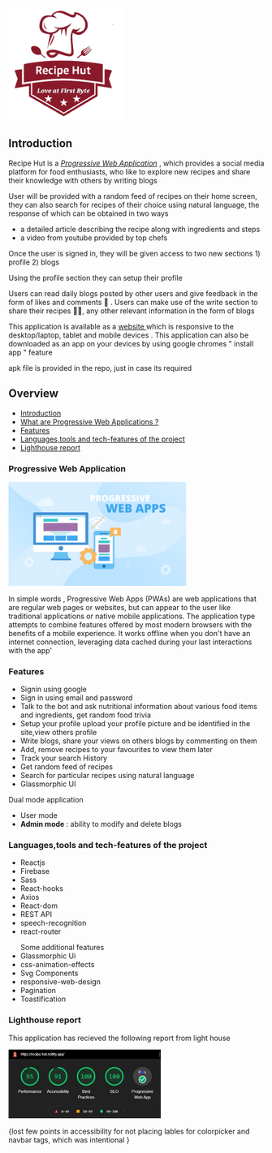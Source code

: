 <img src='./public/logo_RH.png' width='225'/>
<h2 id='intro'> Introduction </h2>
<p> Recipe Hut is a <em><a href='#PWAs'>Progressive Web Application</a> </em>, which provides a social media platform for food enthusiasts, who like to explore new recipes and share their knowledge with others by writing blogs</p>
<p> User will be provided with a random feed of recipes on their home screen, they can also search for recipes of their choice using natural language, the response of which can be obtained in two ways
 <ul>
  <li>a detailed article describing the recipe along with ingredients and steps</li>
  <li>a video from youtube provided by top chefs </li>
 </ul>
 </p>
 <p>  Once the user is signed in, they will be given access to two new sections 1) profile 2) blogs </p>
 <p> Using the profile section they can setup their profile </p>
 <p> Users can read daily blogs posted by other users and give feedback in the form of likes and comments  💌 . Users can make use of the write section to share their recipes 🥙🥗, any other relevant information in the form of blogs </p>
<p> This application is available as a <em> <a href ='https://recipe-hut.netlify.app' target="_blank"> </em> website <a/> which is responsive to the desktop/laptop, tablet and mobile devices . This application can also be downloaded as an app on your devices by using google chromes " install app " feature </p>
 <span> apk file is provided in the repo, just in case its required </span>
<h2> Overview </h2>
 <ul>
  <li>
    <a href ='#intro'> Introduction </a>
  </li>
  <li>
   <a href ='#PWAs'> What are Progressive Web Applications ?</a>
  </li>
  <li>
   <a href ='#features'> Features </a>
  </li>
  <li>
     <a href ='#tech_stack'>Languages,tools and tech-features of the project </a>
  </li>
  <li> 
   <a href='#lighthouse_report'>Lighthouse report </a>
 </ul>
 
<div id ='PWAs'>
  <h3> Progressive Web Application </h3>
  <img src='Readme_assets/Pwapic.png' width='350' />
  <p> In simple words , Progressive Web Apps (PWAs) are web applications that are regular web pages or websites, but can appear to the user like 
      traditional applications or native mobile applications. The application type attempts to combine features offered by most modern browsers with the benefits of a 
      mobile experience. It works offline when you don't have an internet connection, leveraging data cached during your last interactions with the app'
  </p>
</div>

<!--   features-->
<div id='features'>
 <h3> Features </h3>
 <ul>
   <li>Signin using google </li>
   <li>Sign in using email and password</li>
   <li>Talk to the bot and ask nutritional information about various food items and ingredients, get random food trivia</li>
   <li> Setup your profile upload your profile picture and be identified in the site,view others  profile
   </li>
   <li>Write blogs, share your views on others blogs by commenting on them</li>
   <li>Add, remove recipes to your favourites to view them later</li>
   <li>Track your search History</li>
   <li>Get random feed of recipes </li>
   <li>Search for particular recipes using natural language</li>
   <li>Glassmorphic UI</li>
 </ul>
 <p> Dual mode application </p>
 <ul> 
  <li> User mode </li>
  <li> <b>Admin mode</b> : ability to modify and delete blogs </li>
 </ul>
</div>

 <div id='tech_stack'>
 <h3> Languages,tools and tech-features of the project </h3>
  <ul>
   <li> Reactjs </li>
   <li> Firebase </li>
   <li> Sass  </li>
   <li> React-hooks </li>
   <li> Axios </li>
   <li> React-dom </li>
   <li> REST API </li>
   <li>speech-recognition </li>
    <li>react-router </li>
  </ul>
   <ul>
    Some additional features
   <li> Glassmorphic Ui </li>
   <li>css-animation-effects </li>
    <li> Svg Components </li>
   <li>responsive-web-design </li>
   <li> Pagination </li>
   <li> Toastification </li>
  </ul>
 </div>

<!-- report  -->
 <div id='lighthouse_report'>
 <h3> Lighthouse report </h3>
 <p>This application has recieved the following report from light house</p>
 <img src='Readme_assets/lighthouse_report_recipeHut.jpg' width='300' />
 <p>
 {lost few points in accessibility for not placing lables for colorpicker and navbar tags, which was intentional }</p>
 </div>
 

